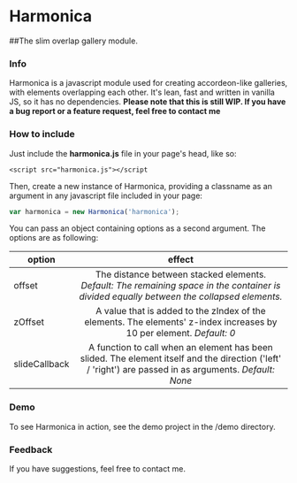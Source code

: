 # Harmonica

##The slim overlap gallery module.

### Info

Harmonica is a javascript module used for creating accordeon-like galleries, with elements overlapping each other. It's lean, fast and written in vanilla JS, so it has no dependencies.
**Please note that this is still WIP. If you have a bug report or a feature request, feel free to contact me**

### How to include

Just include the **harmonica.js** file in your page's head, like so:

`<script src="harmonica.js"></script`

Then, create a new instance of Harmonica, providing a classname as an argument in any javascript file included in your page:

```javascript
var harmonica = new Harmonica('harmonica');
```

You can pass an object containing options as a second argument. The options are as following:


| option        | effect           |
| ------------- |:-------------:|
| offset      | The distance between stacked elements. *Default: The remaining space in the container is divided equally between the collapsed elements.* |
| zOffset      | A value that is added to the zIndex of the elements. The elements' z-index increases by 10 per element. *Default: 0* |
| slideCallback | A function to call when an element has been slided. The element itself and the direction ('left' / 'right') are passed in as arguments. *Default: None*      |

### Demo

To see Harmonica in action, see the demo project in the /demo directory.

### Feedback

If you have suggestions, feel free to contact me.

